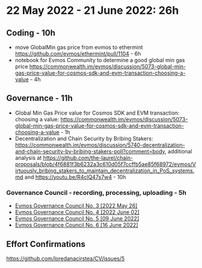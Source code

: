 # 22 May 2022 - 21 June 2022: 26h

## Coding - 10h

- move GlobalMin gas price from evmos to ethermint https://github.com/evmos/ethermint/pull/1104 - 6h
- notebook for Evmos Community to determine a good global min gas price https://commonwealth.im/evmos/discussion/5073-global-min-gas-price-value-for-cosmos-sdk-and-evm-transaction-choosing-a-value - 4h


## Governance - 11h

- Global Min Gas Price value for Cosmos SDK and EVM transaction: choosing a value:  https://commonwealth.im/evmos/discussion/5073-global-min-gas-price-value-for-cosmos-sdk-and-evm-transaction-choosing-a-value - 1h
- Decentralization and Chain Security by Bribing Stakers: https://commonwealth.im/evmos/discussion/5740-decentralization-and-chain-security-by-bribing-stakers-poll?comment=body, additional analysis at https://github.com/the-laurel/chain-proposals/blob/4f6881f3b6232a3c610d05f7ccffb5ae85f68972/evmos/Virtuously_bribing_stakers_to_maintain_decentralization_in_PoS_systems.md and https://youtu.be/R4clQ47s7w4 - 10h

### Governance Council - recording, processing, uploading - 5h

- [Evmos Governance Council No. 3 [2022 May 26]](https://www.youtube.com/watch?v=NTo3utntXCg)
- [Evmos Governance Council No. 4 [2022 June 02]](https://www.youtube.com/watch?v=DQgXuny7NhU)
- [Evmos Governance Council No. 5 [09 June 2022]](https://www.youtube.com/watch?v=LZcTlLKCZqw)
- [Evmos Governance Council No. 6 [16 June 2022]](https://www.youtube.com/watch?v=DWg45t7dSo0)

## Effort Confirmations

https://github.com/loredanacirstea/CV/issues/5
